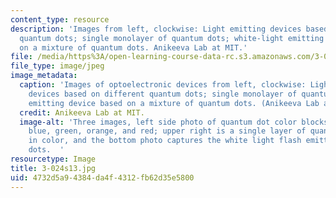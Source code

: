 ```yaml
---
content_type: resource
description: 'Images from left, clockwise: Light emitting devices based on different
  quantum dots; single monolayer of quantum dots; white-light emitting device based
  on a mixture of quantum dots. Anikeeva Lab at MIT.'
file: /media/https%3A/open-learning-course-data-rc.s3.amazonaws.com/3-024-electronic-optical-and-magnetic-properties-of-materials-spring-2013/4732d5a94384da4f4312fb62d35e5800_3-024s13.jpg
file_type: image/jpeg
image_metadata:
  caption: 'Images of optoelectronic devices from left, clockwise: Light emitting
    devices based on different quantum dots; single monolayer of quantum dots; white-light
    emitting device based on a mixture of quantum dots. (Anikeeva Lab at MIT.)'
  credit: Anikeeva Lab at MIT.
  image-alt: 'Three images, left side photo of quantum dot color blocks of violet,
    blue, green, orange, and red; upper right is a single layer of quantum dots orange-yellow
    in color, and the bottom photo captures the white light flash emitted from quantum
    dots.  '
resourcetype: Image
title: 3-024s13.jpg
uid: 4732d5a9-4384-da4f-4312-fb62d35e5800
---
```

